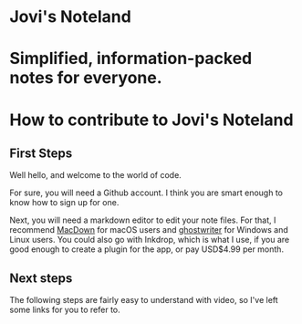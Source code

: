 # Jovi's Noteland
# Simplified, information-packed notes for everyone.
# How to contribute to Jovi's Noteland
## First Steps
Well hello, and welcome to the world of code.

For sure, you will need a Github account. I think you are smart enough to know how to sign up for one.

Next, you will need a markdown editor to edit your note files. For that, I recommend [MacDown](https://macdown.uranusjr.com/) for macOS users and [ghostwriter](https://wereturtle.github.io/ghostwriter/) for Windows and Linux users. You could also go with Inkdrop, which is what I use, if you are good enough to create a plugin for the app, or pay USD$4.99 per month.

## Next steps
The following steps are fairly easy to understand with video, so I've left some links for you to refer to.

